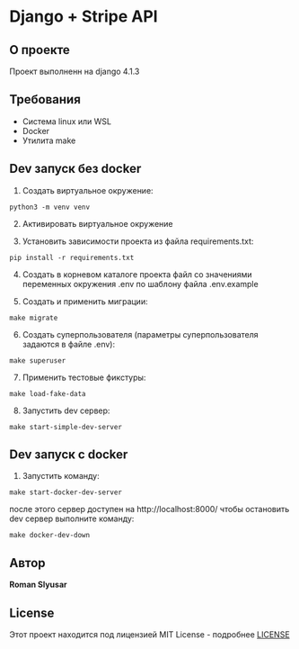 # Django + Stripe API

## О проекте

Проект выполненн на django 4.1.3

## Требования

* Система linux или WSL
* Docker
* Утилита make

## Dev запуск без docker

1. Создать виртуальное окружение:

```
python3 -m venv venv
```
2. Активировать виртуальное окружение

3. Установить зависимости проекта из файла requirements.txt:
```
pip install -r requirements.txt
```
4. Создать в корневом каталоге проекта файл со значениями переменных окружения .env по шаблону файла .env.example

5. Создать и применить миграции:

```
make migrate
```
6. Создать суперпользователя (параметры суперпользователя задаются в файле .env):

```
make superuser
```

7. Применить тестовые фикстуры:

```
make load-fake-data
```

8. Запустить dev сервер:
```
make start-simple-dev-server
```

## Dev запуск с docker

1. Запустить команду:
```
make start-docker-dev-server
```
после этого сервер доступен на http://localhost:8000/
чтобы остановить dev сервер выполните команду:
```
make docker-dev-down
```

## Автор

**Roman Slyusar**

## License

Этот проект находится под лицензией MIT License - подробнее [LICENSE](LICENSE.md)